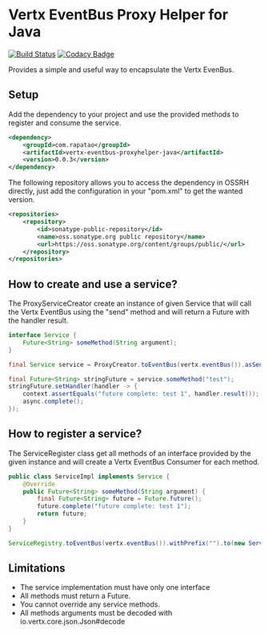 # Vertx EventBus Proxy Helper for Java
[![Build Status](https://travis-ci.org/rapatao/vertx-eventbus-proxyhelper-java.svg)](https://travis-ci.org/rapatao/vertx-eventbus-proxyhelper-java) [![Codacy Badge](https://api.codacy.com/project/badge/Grade/b86ce732e6e741b1b7e8dafb9deb3bbb)](https://www.codacy.com/app/rapatao/vertx-eventbus-proxyhelper-java?utm_source=github.com&amp;utm_medium=referral&amp;utm_content=rapatao/vertx-eventbus-proxyhelper-java&amp;utm_campaign=Badge_Grade)

Provides a simple and useful way to encapsulate the Vertx EvenBus.

## Setup

Add the dependency to your project and use the provided methods to register and consume the service.
```xml
<dependency>
    <groupId>com.rapatao</groupId>
    <artifactId>vertx-eventbus-proxyhelper-java</artifactId>
    <version>0.0.3</version>
</dependency>
```

The following repository allows you to access the dependency in OSSRH directly, just add the configuration in your "pom.xml" to get the wanted version.
```xml
<repositories>
    <repository>
        <id>sonatype-public-repository</id>
        <name>oss.sonatype.org public repository</name>
        <url>https://oss.sonatype.org/content/groups/public/</url>
    </repository>
</repositories>
```

## How to create and use a service?
The ProxyServiceCreator create an instance of given Service that will call the Vertx EventBus using the "send" method and will return a Future<T> with the handler result.
```java
interface Service {
    Future<String> someMethod(String argument);
}
```

```java
final Service service = ProxyCreator.toEventBus(vertx.eventBus()).asSend(Service.class);

final Future<String> stringFuture = service.someMethod("test");
stringFuture.setHandler(handler -> {
    context.assertEquals("future complete: test 1", handler.result());
    async.complete();
});
```

## How to register a service?
The ServiceRegister class get all methods of an interface provided by the given instance and will create a Vertx EventBus Consumer for each method.

```java
public class ServiceImpl implements Service {
    @Override
    public Future<String> someMethod(String argument) {
        final Future<String> future = Future.future();
        future.complete("future complete: test 1");
        return future;
    }
}
```

```java
ServiceRegistry.toEventBus(vertx.eventBus()).withPrefix("").to(new ServiceImpl()).registry();
```

## Limitations

- The service implementation must have only one interface
- All methods must return a Future<T>.
- You cannot override any service methods.
- All methods arguments must be decoded with io.vertx.core.json.Json#decode
